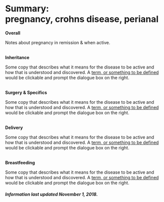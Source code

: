 <h1>Summary:<br /> pregnancy, crohns disease, perianal</h1>

**Overall**

Notes about pregnancy in remission & when active.

<br />**Inheritance**

Some copy that describes what it means for the disease to be active and
how that is understood and discovered. A [term, or something to be defined](definedTerm)
would be clickable and prompt the dialogue box on the right.

<br />**Surgery & Specifics**

Some copy that describes what it means for the disease to be active and
how that is understood and discovered. A [term, or something to be defined](definedTerm)
would be clickable and prompt the dialogue box on the right.

<br />**Delivery**

Some copy that describes what it means for the disease to be active and
how that is understood and discovered. A [term, or something to be defined](definedTerm)
would be clickable and prompt the dialogue box on the right.

<br />**Breastfeeding**

Some copy that describes what it means for the disease to be active and
how that is understood and discovered. A [term, or something to be defined](definedTerm)
would be clickable and prompt the dialogue box on the right.

<h5>Information last updated November 1, 2018.</h5>
